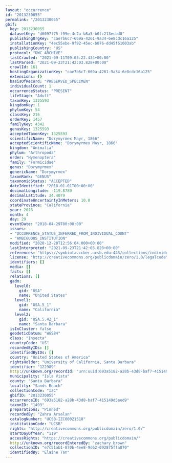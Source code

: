 ```yaml
---
layout: "occurrence"
id: "2013230055"
permalink: "/2013230055"
gbif:
  key: 2013230055
  datasetKey: "d6097f75-f99e-4c2a-b8a5-b0fc213ecbd0"
  publishingOrgKey: "cae7b6c7-669a-4261-9a34-6e8cdc16a125"
  installationKey: "4ec55ebe-9f92-45ec-b076-dd45f61003ab"
  publishingCountry: "US"
  protocol: "DWC_ARCHIVE"
  lastCrawled: "2021-09-11T09:05:22.434+00:00"
  lastParsed: "2021-09-23T21:42:03.828+00:00"
  crawlId: 161
  hostingOrganizationKey: "cae7b6c7-669a-4261-9a34-6e8cdc16a125"
  extensions: {}
  basisOfRecord: "PRESERVED_SPECIMEN"
  individualCount: 1
  occurrenceStatus: "PRESENT"
  lifeStage: "Adult"
  taxonKey: 1325593
  kingdomKey: 1
  phylumKey: 54
  classKey: 216
  orderKey: 1457
  familyKey: 4342
  genusKey: 1325593
  acceptedTaxonKey: 1325593
  scientificName: "Dorymyrmex Mayr, 1866"
  acceptedScientificName: "Dorymyrmex Mayr, 1866"
  kingdom: "Animalia"
  phylum: "Arthropoda"
  order: "Hymenoptera"
  family: "Formicidae"
  genus: "Dorymyrmex"
  genericName: "Dorymyrmex"
  taxonRank: "GENUS"
  taxonomicStatus: "ACCEPTED"
  dateIdentified: "2018-01-01T00:00:00"
  decimalLongitude: -119.8789
  decimalLatitude: 34.4079
  coordinateUncertaintyInMeters: 10.0
  stateProvince: "California"
  year: 2018
  month: 4
  day: 29
  eventDate: "2018-04-29T00:00:00"
  issues:
  - "OCCURRENCE_STATUS_INFERRED_FROM_INDIVIDUAL_COUNT"
  - "AMBIGUOUS_INSTITUTION"
  modified: "2020-12-28T12:56:04.000+00:00"
  lastInterpreted: "2021-09-23T21:42:03.828+00:00"
  references: "https://symbiota.ccber.ucsb.edu:443/collections/individual/index.php?occid=122989"
  license: "http://creativecommons.org/publicdomain/zero/1.0/legalcode"
  identifiers: []
  media: []
  facts: []
  relations: []
  gadm:
    level0:
      gid: "USA"
      name: "United States"
    level1:
      gid: "USA.5_1"
      name: "California"
    level2:
      gid: "USA.5.42_1"
      name: "Santa Barbara"
  isInCluster: false
  geodeticDatum: "WGS84"
  class: "Insecta"
  countryCode: "US"
  recordedByIDs: []
  identifiedByIDs: []
  country: "United States of America"
  rightsHolder: "University of California, Santa Barbara"
  identifier: "122989"
  http://unknown.org/recordId: "urn:uuid:693a5182-a28b-43d8-baf7-415149d5aed9"
  municipality: "Isla Vista"
  county: "Santa Barbara"
  locality: "Sands Beach"
  collectionCode: "IZC"
  gbifID: "2013230055"
  occurrenceID: "693a5182-a28b-43d8-baf7-415149d5aed9"
  taxonID: "1493"
  preparations: "Pinned"
  recordedBy: "Zahra Arsalan"
  catalogNumber: "UCSB-IZC00021518"
  institutionCode: "UCSB"
  rights: "http://creativecommons.org/publicdomain/zero/1.0/"
  startDayOfYear: "119"
  accessRights: "https://creativecommons.org/publicdomain/"
  http://unknown.org/recordEnteredBy: "zachary_brown"
  collectionID: "e7c51ab1-870b-4ee8-9d62-092875ffa870"
  identifiedBy: "Elaine Tan"
---
```

